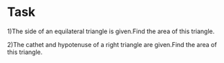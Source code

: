 # Task
1)The side of an equilateral triangle is given.Find the area of this triangle.

2)The cathet and hypotenuse of a right triangle are given.Find the area of this triangle.
